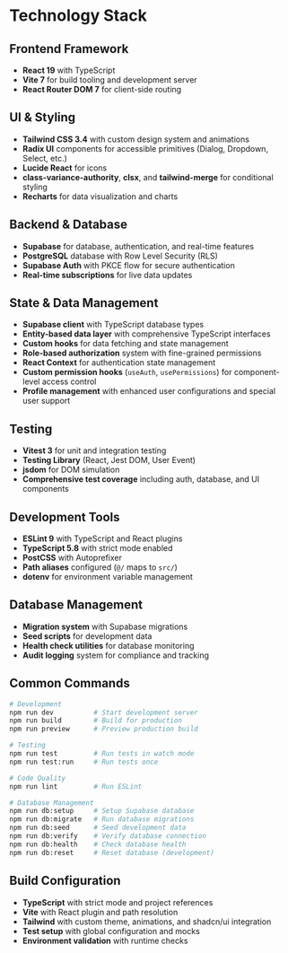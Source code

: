 # Technology Stack

## Frontend Framework
- **React 19** with TypeScript
- **Vite 7** for build tooling and development server
- **React Router DOM 7** for client-side routing

## UI & Styling
- **Tailwind CSS 3.4** with custom design system and animations
- **Radix UI** components for accessible primitives (Dialog, Dropdown, Select, etc.)
- **Lucide React** for icons
- **class-variance-authority**, **clsx**, and **tailwind-merge** for conditional styling
- **Recharts** for data visualization and charts

## Backend & Database
- **Supabase** for database, authentication, and real-time features
- **PostgreSQL** database with Row Level Security (RLS)
- **Supabase Auth** with PKCE flow for secure authentication
- **Real-time subscriptions** for live data updates

## State & Data Management
- **Supabase client** with TypeScript database types
- **Entity-based data layer** with comprehensive TypeScript interfaces
- **Custom hooks** for data fetching and state management
- **Role-based authorization** system with fine-grained permissions
- **React Context** for authentication state management
- **Custom permission hooks** (`useAuth`, `usePermissions`) for component-level access control
- **Profile management** with enhanced user configurations and special user support

## Testing
- **Vitest 3** for unit and integration testing
- **Testing Library** (React, Jest DOM, User Event)
- **jsdom** for DOM simulation
- **Comprehensive test coverage** including auth, database, and UI components

## Development Tools
- **ESLint 9** with TypeScript and React plugins
- **TypeScript 5.8** with strict mode enabled
- **PostCSS** with Autoprefixer
- **Path aliases** configured (`@/` maps to `src/`)
- **dotenv** for environment variable management

## Database Management
- **Migration system** with Supabase migrations
- **Seed scripts** for development data
- **Health check utilities** for database monitoring
- **Audit logging** system for compliance and tracking

## Common Commands

```bash
# Development
npm run dev          # Start development server
npm run build        # Build for production
npm run preview      # Preview production build

# Testing
npm run test         # Run tests in watch mode
npm run test:run     # Run tests once

# Code Quality
npm run lint         # Run ESLint

# Database Management
npm run db:setup     # Setup Supabase database
npm run db:migrate   # Run database migrations
npm run db:seed      # Seed development data
npm run db:verify    # Verify database connection
npm run db:health    # Check database health
npm run db:reset     # Reset database (development)
```

## Build Configuration
- **TypeScript** with strict mode and project references
- **Vite** with React plugin and path resolution
- **Tailwind** with custom theme, animations, and shadcn/ui integration
- **Test setup** with global configuration and mocks
- **Environment validation** with runtime checks